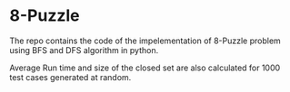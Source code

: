 # 8-Puzzle

The repo contains the code of the impelementation of 8-Puzzle problem using BFS and DFS algorithm in python.

Average Run time and size of the closed set are also calculated for 1000 test cases generated at random.
